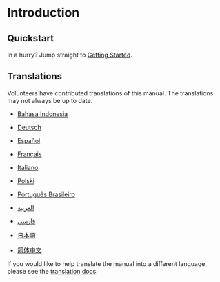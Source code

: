 # Introduction

## Quickstart

In a hurry? Jump straight to [Getting Started](getting-started.md).

## Translations

Volunteers have contributed translations of this manual. The
translations may not always be up to date.

- [Bahasa Indonesia](https://apps.ankiweb.net/docs/manual.id.html)

- [Deutsch](http://www.dennisproksch.de/anki)

- [Español](https://apps.ankiweb.net/docs/manual.es.html)

- [Français](https://apps.ankiweb.net/docs/manual.fr.html)

- [Italiano](https://web.archive.org/web/20160423223801/http://192.167.9.6/Anki_ITA/Manual_ITA.htm)

- [Polski](https://platynowy.github.io/anki-manual/#/)

- [Português Brasileiro](https://mizerablebr.github.io/anki-manual/)

- [العربية](https://anh25.github.io/anki-manual/)

- [فارسى](http://ankidroid.ir/anki.pdf)

- [日本語](http://wikiwiki.jp/rage2050/?FrontPage)

- [简体中文](http://www.ankichina.net/manual/anki/)

If you would like to help translate the manual into a different language,
please see the [translation docs](https://translating.ankiweb.net/#/anki/manual).

